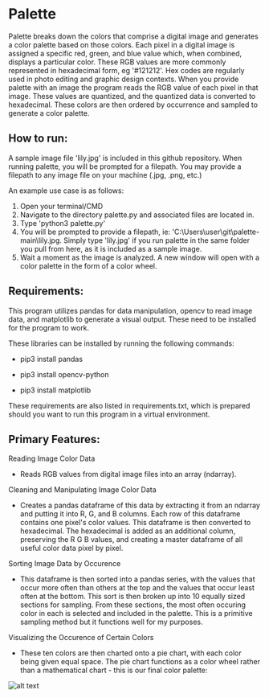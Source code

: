 # Palette

Palette breaks down the colors that comprise a digital image and generates a color palette based on those colors. Each pixel in a digital image is assigned a specific red, green, and blue value which, when combined, displays a particular color. These RGB values are more commonly represented in hexadecimal form, eg '#121212'. Hex codes are regularly used in photo editing and graphic design contexts. When you provide palette with an image the program reads the RGB value of each pixel in that image. These values are quantized, and the quantized data is converted to hexadecimal. These colors are then ordered by occurrence and sampled to generate a color palette.

## How to run:

A sample image file 'lily.jpg' is included in this github repository. When running palette, you will be prompted for a filepath. You may provide a filepath to any image file on your machine (.jpg, .png, etc.) 

An example use case is as follows:

1) Open your terminal/CMD
2) Navigate to the directory palette.py and associated files are located in.
3) Type 'python3 palette.py'
4) You will be prompted to provide a filepath, ie: 'C:\Users\user\git\palette-main\lily.jpg. Simply type 'lily.jpg' if you run palette in the same folder you pull from here, as it is included as a sample image.
5) Wait a moment as the image is analyzed. A new window will open with a color palette in the form of a color wheel.
 
## Requirements:

This program utilizes pandas for data manipulation, opencv to read image data,
and matplotlib to generate a visual output. These need to be installed for the program to work.

These libraries can be installed by running the following commands:

* pip3 install pandas

* pip3 install opencv-python

* pip3 install matplotlib

These requirements are also listed in requirements.txt, which is prepared should you want to run this program in a virtual environment.

## Primary Features:

Reading Image Color Data
- Reads RGB values from digital image files into an array (ndarray).

Cleaning and Manipulating Image Color Data
- Creates a pandas dataframe of this data by extracting it from an ndarray and putting it into R, G, and B columns. Each row of this dataframe contains one pixel's color values. This dataframe is then converted to hexadecimal. The hexadecimal is added as an additional column, preserving the R G B values, and creating a master dataframe of all useful color data pixel by pixel. 

Sorting Image Data by Occurence
- This dataframe is then sorted into a pandas series, with the values that occur more often than others at the top and the values that occur least often at the bottom. This sort is then broken up into 10 equally sized sections for sampling. From these sections, the most often occuring color in each is selected and included in the palette. This is a primitive sampling method but it functions well for my purposes.
 
Visualizing the Occurence of Certain Colors
- These ten colors are then charted onto a pie chart, with each color being given equal space. The pie chart functions as a color wheel rather than a mathematical chart - this is our final color palette:

![alt text](https://i.imgur.com/hrVCxEi.png)
